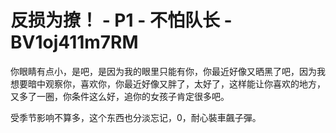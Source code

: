 # 反损为撩！ - P1 - 不怕队长 - BV1oj411m7RM

你眼睛有点小，是吧，是因为我的眼里只能有你，你最近好像又晒黑了吧，因为我想要暗中观察你，喜欢你，你最近好像又胖了，太好了，这样能让你喜欢的地方，又多了一圈，你条件这么好，追你的女孩子肯定很多吧。

受季节影响不算多，这个东西也分淡忘记，0，耐心裝車飆子彈。